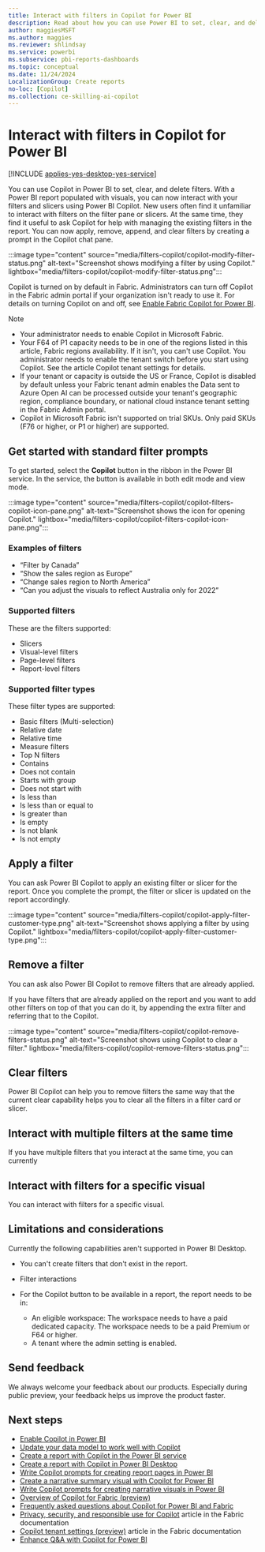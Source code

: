 ```yaml
---
title: Interact with filters in Copilot for Power BI 
description: Read about how you can use Power BI to set, clear, and delete filters.
author: maggiesMSFT
ms.author: maggies
ms.reviewer: shlindsay
ms.service: powerbi
ms.subservice: pbi-reports-dashboards
ms.topic: conceptual
ms.date: 11/24/2024
LocalizationGroup: Create reports
no-loc: [Copilot]
ms.collection: ce-skilling-ai-copilot
---
```

# Interact with filters in Copilot for Power BI 

[!INCLUDE [applies-yes-desktop-yes-service](../includes/applies-yes-desktop-yes-service.md)]

You can use Copilot in Power BI to set, clear, and delete filters. With a Power BI report populated with visuals, you can now interact with your filters and slicers using Power BI Copilot. New users often find it unfamiliar to interact with filters on the filter pane or slicers. At the same time, they find it useful to ask Copilot for help with managing the existing filters in the report. You can now apply, remove, append, and clear filters by creating a prompt in the Copilot chat pane. 

:::image type="content" source="media/filters-copilot/copilot-modify-filter-status.png" alt-text="Screenshot shows modifying a filter by using Copilot." lightbox="media/filters-copilot/copilot-modify-filter-status.png":::

Copilot is turned on by default in Fabric. Administrators can turn off Copilot in the Fabric admin portal if your organization isn't ready to use it. For details on turning Copilot on and off, see [Enable Fabric Copilot for Power BI](/fabric/get-started/copilot-enable-fabric).

> [!NOTE]
>
> - Your administrator needs to enable Copilot in Microsoft Fabric.
> - Your F64 of P1 capacity needs to be in one of the regions listed in this article, Fabric regions availability. If it isn't, you can't use Copilot.
You administrator needs to enable the tenant switch before you start using Copilot. See the article Copilot tenant settings for details.
> - If your tenant or capacity is outside the US or France, Copilot is disabled by default unless your Fabric tenant admin enables the Data sent to Azure Open AI can be processed outside your tenant's geographic region, compliance boundary, or national cloud instance tenant setting in the Fabric Admin portal.
> - Copilot in Microsoft Fabric isn't supported on trial SKUs. Only paid SKUs (F76 or higher, or P1 or higher) are supported.

## Get started with standard filter prompts

To get started, select the **Copilot** button in the ribbon in the Power BI service. In the service, the button is available in both edit mode and view mode.

:::image type="content" source="media/filters-copilot/copilot-filters-copilot-icon-pane.png" alt-text="Screenshot shows the icon for opening Copilot." lightbox="media/filters-copilot/copilot-filters-copilot-icon-pane.png":::

### Examples of filters

- “Filter by Canada” 
- “Show the sales region as Europe” 
- “Change sales region to North America” 
- “Can you adjust the visuals to reflect Australia only for 2022” 

### Supported filters

These are the filters supported: 

- Slicers 
- Visual-level filters 
- Page-level filters 
- Report-level filters 

### Supported filter types

These filter types are supported:

- Basic filters (Multi-selection) 
- Relative date 
- Relative time 
- Measure filters 
- Top N filters 
- Contains 
- Does not contain  
- Starts with group 
- Does not start with 
- Is less than 
- Is less than or equal to 
- Is greater than  
- Is empty 
- Is not blank 
- Is not empty 

## Apply a filter 

You can ask Power BI Copilot to apply an existing filter or slicer for the report. Once you complete the prompt, the filter or slicer is updated on the report accordingly.

:::image type="content" source="media/filters-copilot/copilot-apply-filter-customer-type.png" alt-text="Screenshot shows applying a filter by using Copilot." lightbox="media/filters-copilot/copilot-apply-filter-customer-type.png":::

## Remove a filter  

You can ask also Power BI Copilot to remove filters that are already applied.

If you have filters that are already applied on the report and you want to add other filters on top of that you can do it, by appending the extra filter and referring that to the Copilot.

:::image type="content" source="media/filters-copilot/copilot-remove-filters-status.png" alt-text="Screenshot shows using Copilot to clear a filter." lightbox="media/filters-copilot/copilot-remove-filters-status.png":::

## Clear filters 

Power BI Copilot can help you to remove filters the same way that the current clear capability helps you to clear all the filters in a filter card or slicer.  

## Interact with multiple filters at the same time 

If you have multiple filters that you interact at the same time, you can currently  

## Interact with filters for a specific visual 

You can interact with filters for a specific visual.

## Limitations and considerations 

Currently the following capabilities aren't supported in Power BI Desktop.

- You can't create filters that don't exist in the report.
- Filter interactions
- For the Copilot button to be available in a report, the report needs to be in: 

  - An eligible workspace: The workspace needs to have a paid dedicated capacity. The workspace needs to be a paid Premium or F64 or higher. 
  - A tenant where the admin setting is enabled. 

## Send feedback  

We always welcome your feedback about our products. Especially during public preview, your feedback helps us improve the product faster.
 
## Next steps

- [Enable Copilot in Power BI](/fabric/get-started/copilot-enable-fabric)
- [Update your data model to work well with Copilot](copilot-evaluate-data.md)
- [Create a report with Copilot in the Power BI service](copilot-create-report-service.md)
- [Create a report with Copilot in Power BI Desktop](copilot-create-desktop-report.md)
- [Write Copilot prompts for creating report pages in Power BI](copilot-prompts-report-pages.md)
- [Create a narrative summary visual with Copilot for Power BI](copilot-create-narrative.md)
- [Write Copilot prompts for creating narrative visuals in Power BI](copilot-prompts-narratives.md)
- [Overview of Copilot for Fabric (preview)](/fabric/get-started/copilot-fabric-overview)
- [Frequently asked questions about Copilot for Power BI and Fabric](/fabric/get-started/copilot-faq-fabric)
- [Privacy, security, and responsible use for Copilot](/fabric/get-started/copilot-privacy-security) article in the Fabric documentation 
- [Copilot tenant settings (preview)](/fabric/admin/service-admin-portal-copilot) article in the Fabric documentation 
- [Enhance Q&A with Copilot for Power BI](../natural-language/q-and-a-copilot-enhancements.md)
